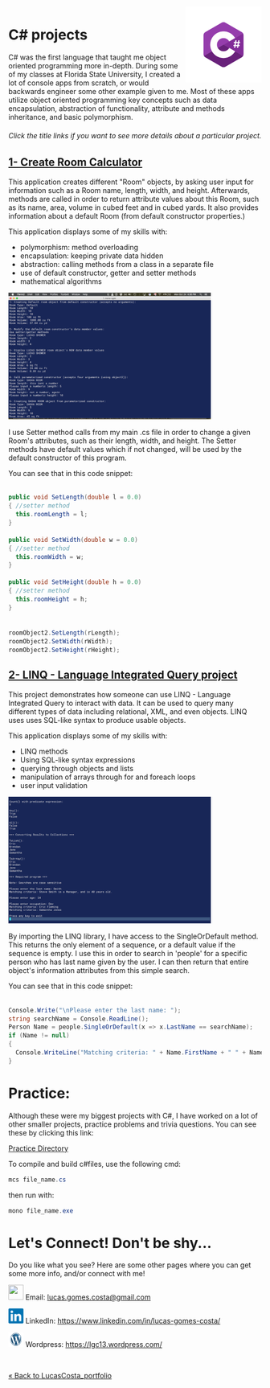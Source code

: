 <!-- Technology logo picture and title -->
<img src="img/c_sharp_logo.png" width= 30% length= 30% align="right">
<h1>C# projects</h1>

<!-- Technology welcome message -->
C# was the first language that taught me object oriented programming more in-depth. During some of my classes at Florida State University, I created a lot of console apps from scratch, or would backwards engineer some other example given to me. Most of these apps utilize object oriented programming key concepts such as data encapsulation, abstraction of functionality, attribute and methods inheritance, and basic polymorphism.

<h6>Click the title links if you want to see more details about a particular project.</h6>

<!-- Project section -->
<h2><a href="https://github.com/lgc13/LucasCosta_portfolio/tree/master/c%23/CreateRoom_objectCalculator_project">1- Create Room Calculator</a></h2>

<!-- Project BIO -->
This application creates different "Room" objects, by asking user input for information such as a Room name, length, width, and height. Afterwards, methods are called in order to return attribute values about this Room, such as its name, area, volume in cubed feet and in cubed yards. It also provides information about a default Room (from default constructor properties.)

This application displays some of my skills with:

- polymorphism: method overloading
- encapsulation: keeping private data hidden
- abstraction: calling methods from a class in a separate file
- use of default constructor, getter and setter methods
- mathematical algorithms

<!-- Screenshots -->
<img src="CreateRoom_objectCalculator_project/img/room_calculator2.png" width= 80% length= 80%>

<!-- Code explanation -->
I use Setter method calls from my main .cs file in order to change a given Room's attributes, such as their length, width, and height. The Setter methods have default values which if not changed, will be used by the default constructor of this program.

<!-- Code snippet -->
You can see that in this code snippet:

```c#

public void SetLength(double l = 0.0)
{ //setter method
  this.roomLength = l;
}

public void SetWidth(double w = 0.0)
{ //setter method
  this.roomWidth = w;
}

public void SetHeight(double h = 0.0)
{ //setter method
  this.roomHeight = h;
}


roomObject2.SetLength(rLength);
roomObject2.SetWidth(rWidth);
roomObject2.SetHeight(rHeight);

```

<!-- ......................E N D  O F  P R O J E C T........................ -->

<!-- Project section -->
<h2><a href="https://github.com/lgc13/LucasCosta_portfolio/tree/master/c%23/LanguageIntegratedQuery_project">2- LINQ - Language Integrated Query project</a></h2>

<!-- Project BIO -->
This project demonstrates how someone can use LINQ - Language Integrated Query to interact with data. It can be used to query many different types of data including relational, XML, and even objects. LINQ uses uses SQL-like syntax to produce usable objects.

This application displays some of my skills with:

- LINQ methods
- Using SQL-like syntax expressions
- querying through objects and lists
- manipulation of arrays through for and foreach loops
- user input validation

<!-- Screenshots -->
<img src="LanguageIntegratedQuery_project/img/program.png" width= 80% length= 80%>

<!-- Code explanation -->
By importing the LINQ library, I have access to the SingleOrDefault method. This returns the only element of a sequence, or a default value if the sequence is empty. I use this in order to search in 'people' for a specific person who has last name given by the user. I can then return that entire object's information attributes from this simple search.

<!-- Code snippet -->
You can see that in this code snippet:

```c#

Console.Write("\nPlease enter the last name: ");
string searchName = Console.ReadLine();
Person Name = people.SingleOrDefault(x => x.LastName == searchName);
if (Name != null)
{
  Console.WriteLine("Matching criteria: " + Name.FirstName + " " + Name.LastName + " is a " + Name.Occupation + ", and is " + Name.Age + " years old.");
}

```

<!-- ......................E N D  O F  P R O J E C T........................ -->


# Practice:

Although these were my biggest projects with C#, I have worked on a lot of other smaller projects, practice problems and trivia questions. You can see these by clicking this link:

[Practice Directory](https://github.com/lgc13/LucasCosta_portfolio/tree/master/c%23/practice)


To compile and build c#files, use the following cmd:

```c#
mcs file_name.cs
```
then run with:

```c#
mono file_name.exe
```

<!-- Contact info -->
# Let's Connect! Don't be shy...

Do you like what you see? Here are some other pages where you can get some more info, and/or connect with me!

<a href="mailto:lucas.gomes.costa@gmail.com"><img src="/img/gmail_favicon.png" height="30px" width="30px"></a> Email: lucas.gomes.costa@gmail.com

<a href="https://www.linkedin.com/in/lucas-gomes-costa/"> <img src="/img/linkedin_favicon.png" height="30px" width="30px"></a> LinkedIn: <a href="https://www.linkedin.com/in/lucas-gomes-costa/">  https://www.linkedin.com/in/lucas-gomes-costa/ </a>

<a href="https://lgc13.wordpress.com/"><img src="/img/wordpress_favicon.png" height="30px" width="30px"></a> Wordpress: <a href="https://lgc13.wordpress.com/">  https://lgc13.wordpress.com/ </a>

<!-- Adding a blank line -->
<br>

<!-- Back to LucasCosta_portfolio folder  -->
<a href="https://github.com/lgc13/LucasCosta_portfolio/tree/master/" class="previous">&laquo; Back to LucasCosta_portfolio</a>
